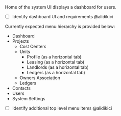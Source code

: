 Home of the system UI displays a dashboard for users.
- [ ] Identify dashboard UI and requirements @alidikici

Currently expected menu hierarchy is provided below:
* Dashboard
* Projects
  * Cost Centers
  * Units
    * Profile (as a horizontal tab)
    * Leasing (as a horizontal tab)
    * Landlords (as a horizontal tab)
    * Ledgers (as a horizontal tab)
  * Owners Association
  * Ledgers
* Contacts
* Users
* System Settings

- [ ] Identify additional top level menu items @alidikici